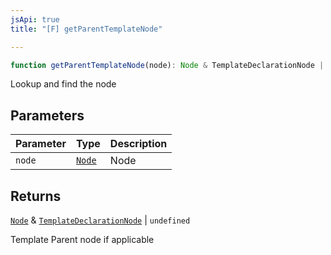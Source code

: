 ```yaml
---
jsApi: true
title: "[F] getParentTemplateNode"

---
```

```ts
function getParentTemplateNode(node): Node & TemplateDeclarationNode | undefined
```

Lookup and find the node

## Parameters

| Parameter | Type | Description |
| ------ | ------ | ------ |
| `node` | [`Node`](../type-aliases/Node.md) | Node |

## Returns

[`Node`](../type-aliases/Node.md) & [`TemplateDeclarationNode`](../interfaces/TemplateDeclarationNode.md) \| `undefined`

Template Parent node if applicable
